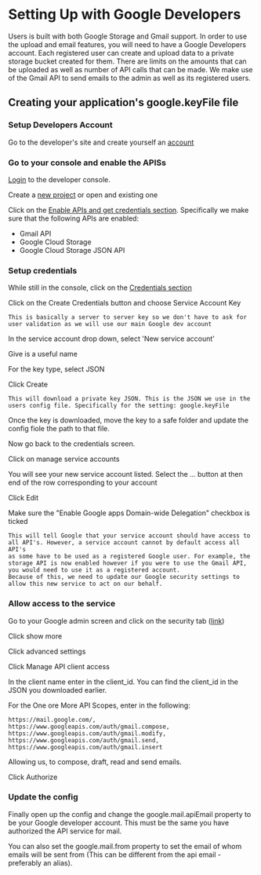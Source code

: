 Setting Up with Google Developers
=================================
Users is built with both Google Storage and Gmail support. In order to use the upload and email features, you will need to have a Google Developers account.
Each registered user can create and upload data to a private storage bucket created for them. There are limits on the amounts that can be uploaded as well as number of API calls that can be made.
We make use of the Gmail API to send emails to the admin as well as its registered users.

## Creating your application's google.keyFile file

### Setup Developers Account
Go to the developer's site and create yourself an [account](https://developers.google.com/)

### Go to your console and enable the APISs
[Login](https://console.developers.google.com/home/dashboard) to the developer console.

Create a [new project](https://console.developers.google.com/projectselector/apis/library) or open and existing one

Click on the [Enable APIs and get credentials section](https://console.developers.google.com/apis/library). Specifically we make sure that the following APIs are enabled:

* Gmail API
* Google Cloud Storage
* Google Cloud Storage JSON API

### Setup credentials
While still in the console, click on the [Credentials section](https://console.developers.google.com/apis/credentials)

Click on the Create Credentials button and choose Service Account Key

    This is basically a server to server key so we don't have to ask for user validation as we will use our main Google dev account

In the service account drop down, select 'New service account'

Give is a useful name

For the key type, select JSON

Click Create

    This will download a private key JSON. This is the JSON we use in the users config file. Specifically for the setting: google.keyFile

Once the key is downloaded, move the key to a safe folder and update the config fiole the path to that file.

Now go back to the credentials screen.

Click on manage service accounts

You will see your new service account listed. Select the ... button at then end of the row corresponding to your account

Click Edit

Make sure the "Enable Google apps Domain-wide Delegation" checkbox is ticked

    This will tell Google that your service account should have access to all API's. However, a service account cannot by default access all API's
    as some have to be used as a registered Google user. For example, the storage API is now enabled however if you were to use the Gmail API, you would need to use it as a registered account.
    Because of this, we need to update our Google security settings to allow this new service to act on our behalf.

### Allow access to the service
Go to your Google admin screen and click on the security tab ([link](https://admin.google.com/AdminHome?fral=1#SecuritySettings:))

Click show more

Click advanced settings

Click Manage API client access

In the client name enter in the client_id. You can find the client_id in the JSON you downloaded earlier.

For the One ore More API Scopes, enter in the following:

    https://mail.google.com/, https://www.googleapis.com/auth/gmail.compose, https://www.googleapis.com/auth/gmail.modify, https://www.googleapis.com/auth/gmail.send, https://www.googleapis.com/auth/gmail.insert

Allowing us, to compose, draft, read and send emails.

Click Authorize

### Update the config
Finally open up the config and change the google.mail.apiEmail property to be your Google developer account. This must be the same you have authorized the API service for mail.

You can also set the google.mail.from property to set the email of whom emails will be sent from (This can be different from the api email - preferably an alias).






